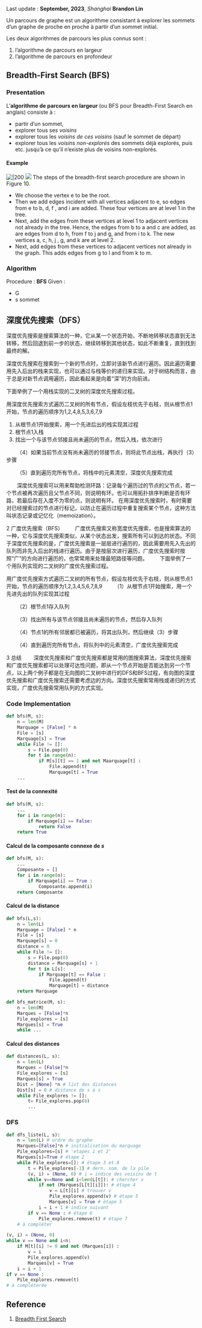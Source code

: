 Last update : **September, 2023**, *Shanghai*
**Brandon Lin**

Un parcours de graphe est un algorithme consistant à explorer les sommets d’un graphe de proche en proche à partir d’un sommet initial.

Les deux algorithmes de parcours les plus connus sont :
1. l’algorithme de parcours en largeur
2. l’algorithme de parcours en profondeur

## Breadth-First Search (BFS)

### Presentation
L’**algorithme de parcours en largeur** (ou BFS pour Breadth-First Search en anglais) consiste à :
- partir d’un sommet,  
- explorer tous ses *voisins*  
- explorer tous les *voisins de ces voisins* (sauf le sommet de départ)
- explorer tous les *voisins non-explorés* des sommets déjà explorés, puis etc.
jusqu’à ce qu’il n’existe plus de voisins non-explorés.

#### Example

![|200](assets/截屏2023-10-08%2010.41.34.png)
![](assets/截屏2023-10-08%2010.41.45.png)
The steps of the breadth-first search procedure are shown in Figure 10. 
- We choose the vertex e to be the root. 
- Then we add edges incident with all vertices adjacent to e, so edges from e to b, d, f , and i are added. These four vertices are at level 1 in the tree. 
- Next, add the edges from these vertices at level 1 to adjacent vertices not already in the tree. Hence, the edges from b to a and c are added, as are edges from d to h, from f to j and g, and from i to k. The new vertices a, c, h, j , g, and k are at level 2. 
- Next, add edges from these vertices to adjacent vertices not already in the graph. This adds edges from g to l and from k to m.
### Algorithm
Procedure : **BFS** 
Given :
- G
- s sommet





## 深度优先搜索（DFS）
深度优先搜索是搜索算法的一种，它从某一个状态开始，不断地转移状态直到无法转移，然后回退到前一步的状态，继续转移到其他状态，如此不断重复，直到找到最终的解。

深度优先搜索在搜索到一个新的节点时，立即对该新节点进行遍历。因此遍历需要用先入后出的栈来实现，也可以通过与栈等价的递归来实现。对于树结构而言，由于总是对新节点调用遍历，因此看起来是向着“深”的方向前进。

下面举例了一个用栈实现的二叉树的深度优先搜索过程。

用深度优先搜索方式遍历二叉树的所有节点，假设左枝优先于右枝，则从根节点1开始，节点的遍历顺序为1,2,4,8,5,3,6,7,9
1. 从根节点1开始搜索，用一个先进后出的栈实现其过程
2. 根节点1入栈
3. 找出一个与该节点邻接且尚未遍历的节点，然后入栈，依次进行



    （4）如果当前节点没有尚未遍历的邻接节点，则将此节点出栈，再执行（3）步骤



    （5）直到遍历完所有节点，将栈中的元素清空，深度优先搜索完成


    深度优先搜索可以用来帮助检测环路：记录每个遍历过的节点的父节点，若一个节点被再次遍历且父节点不同，则说明有环。也可以用拓扑排序判断是否有环路，若最后存在入度不为零的点，则说明有环。 在用深度优先搜索时，有时需要对已经搜索过的节点进行标记，以防止在遍历过程中重复搜索某个节点，这种方法叫状态记录或记忆化（memoization）。

2 广度优先搜索（BFS）
    广度优先搜索又称宽度优先搜索，也是搜索算法的一种，它与深度优先搜索类似，从某个状态出发，搜索所有可以到达的状态。不同于深度优先搜索的是，广度优先搜索是一层层进行遍历的，因此需要用先入先出的队列而非先入后出的栈进行遍历。由于是按层次进行遍历，广度优先搜索时按照“广”的方向进行遍历的，也常常用来处理最短路径等问题。
    下面举例了一个用队列实现的二叉树的广度优先搜索过程。

用广度优先搜索方式遍历二叉树的所有节点，假设左枝优先于右枝，则从根节点1开始，节点的遍历顺序为1,2,3,4,5,6,7,8,9
    （1）从根节点1开始搜索，用一个先进先出的队列实现其过程

    （2）根节点1存入队列

    （3）找出所有与该节点邻接且尚未遍历的节点，然后存入队列


    （4）节点1的所有邻居都已被遍历，将其出队列，然后继续（3）步骤





    （4）直到遍历完所有节点，将队列中的元素清空，广度优先搜索完成



3 总结
    深度优先搜索和广度优先搜索都是常用的图搜索算法，深度优先搜索和广度优先搜索都可以处理可达性问题，即从一个节点开始是否能达到另一个节点，以上两个例子都是在无向图的二叉树中进行的DFS和BFS过程，有向图的深度优先搜索和广度优先搜索还需要考虑边的方向。深度优先搜索常用栈或递归的方式实现，广度优先搜索常用队列的方式实现。
### Code Implementation
```python
def bfs(M, s):
	n = len(M)
	Marquage = [False] * n
	File = [s]
	Marquage[s] = True
	while File != []:
		s = File.pop(0)
		for t in range(n):
			if M[s][t] == 1 and not Maarquage[t] :
				File.append(t)
				Marquage[t] = True
	...
```

#### Test de la connexité
```python
def bfs(M, s):
	...
	for i in range(n):
		if Marquage[i] == False:
			return False
	return True
```

#### Calcul de la composante connexe de $s$
```python
def bfs(M, s):
	...
	Composante = []
	for i in range(n): 
		if Marquage[i] == True :
			Composante.append(i)
	return Composante
```

#### Calcul de la distance
```python
def bfs(L,s):
	n = len(L)
	Marquage = [False] * n
	File = [s]
	Marquage[s] = 0 
	distance = 0 
	while File != []:
		s = File.pop(0)
		distance = Marquage[s] + 1
		for t in L[s]:
			if Marquage[t] == False :
				File.append(t)
				Marquage[t] = distance 
	return Marquage
```

```python
def bfs_matrice(M, s):
	n = len(M)
	Marques = [False]*n
	File_explores = [s]
	Marques[s] = True 
	while ...
```
#### Calcul des distances
```python
def distances(L, s):
	n = len(L)
	Marques = [False]*n
	File_explores = [s]
	Marques[s] = True 
	Dist = [None] *n # list des distances
	Dist[s] = 0 # distance de s à s
	while File_explores != []:
		t= File_explores.pop(0)
		...
```
### DFS
```python
def dfs_liste(L, s):
	n = len(L) # ordre du graphe
	Marques=[False]*n # initialisation du marquage
	Pile_explores=[s] # 'etapes 1 et 2'
	Marques[s]=True # étape 2
	while Pile_explores=[]: # étape 3 et.8
		t = Pile_explores[-1] # dern. som. de la pile
		(v, i) = (None, 0) # i = indice des voisins de t
		while v==None and i<len(L[t]): # chercher v 
			if not (Marques[L[t][i]]): # étape 4 
				v = L[t][i] # trouver v 
				Pile_explores.append(v) # étape 5 
				Marques[v] = True # étape 5 
			i = i + 1 # indice suivant 
		if v == None : # étape 6 
			Pile_explores.remove(t) # étape 7 
	# à compléter
```

```python
(v, i) = (None, 0)
while v == None and i<n:
	if M[t][i] != 0 and not (Marques[i]) :
		v = i 
		Pile_explores.append(v)
		Marques[v] = True
	i = i + 1
if v == None :
	Pile_explores.remove(t)
# à compléter4e
```
## Reference
1. [Breadth First Search](https://www.hackerearth.com/practice/algorithms/graphs/breadth-first-search/tutorial/)